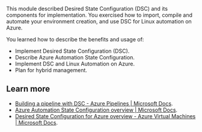 This module described Desired State Configuration (DSC) and its components for implementation. You exercised how to import, compile and automate your environment creation, and use DSC for Linux automation on Azure.

You learned how to describe the benefits and usage of:

 -  Implement Desired State Configuration (DSC).
 -  Describe Azure Automation State Configuration.
 -  Implement DSC and Linux Automation on Azure.
 -  Plan for hybrid management.

## Learn more

 -  [Building a pipeline with DSC - Azure Pipelines \| Microsoft Docs](/azure/devops/pipelines/release/dsc-cicd?view=azure-devops).
 -  [Azure Automation State Configuration overview \| Microsoft Docs](/azure/automation/automation-dsc-overview).
 -  [Desired State Configuration for Azure overview - Azure Virtual Machines \| Microsoft Docs](/azure/virtual-machines/extensions/dsc-overview).
